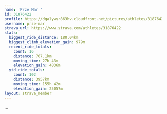 ```yaml
---
name: 'Prze Mar '
id: 31876422
profile: https://dgalywyr863hv.cloudfront.net/pictures/athletes/31876422/22548952/4/large.jpg
username: prze-mar
strava_url: https://www.strava.com/athletes/31876422
stats:
  biggest_ride_distance: 180.04km
  biggest_climb_elevation_gain: 979m
  recent_ride_totals:
    count: 16
    distance: 767.1km
    moving_time: 27h 43m
    elevation_gain: 4836m
  ytd_ride_totals:
    count: 102
    distance: 3957km
    moving_time: 155h 42m
    elevation_gain: 25057m
layout: strava_member
--- 
```

...
